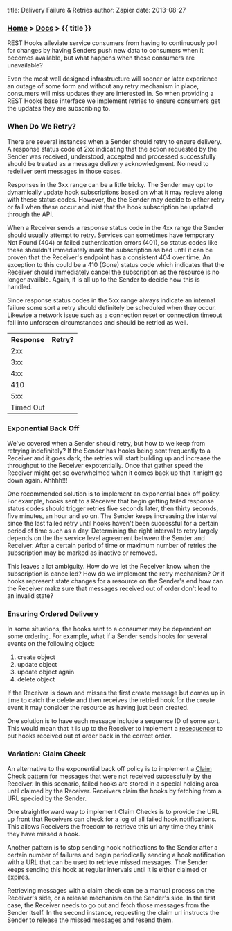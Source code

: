 title: Delivery Failure & Retries
author: Zapier
date: 2013-08-27


### [Home](/) > [Docs](/docs/) > {{ title }}

REST Hooks alleviate service consumers from having to continuously poll for changes by having Senders push new data to consumers when it becomes available, but what happens when those consumers are unavailable?

Even the most well designed infrastructure will sooner or later experience an outage of some form and without any retry mechanism in place, consumers will miss updates they are interested in. So when providing a REST Hooks base interface we implement retries to ensure consumers get the updates they are subscribing to. 


### When Do We Retry?

There are several instances when a Sender should retry to ensure
delivery. A response status code of 2xx indicating that the action
requested by the Sender was received, understood, accepted and processed
successfully should be treated as a message delivery acknowledgment. No
need to redeliver sent messages in those cases. 

Responses in the 3xx range can be a little tricky. The Sender may
opt to dynamically update hook subscriptions based on what it may
recieve along with these status codes. However, the
the Sender may decide to either retry or fail when these occur and inist that the
hook subscription be updated through the API.

When a Receiver sends a response status code in the 4xx range the Sender
should usually attempt to retry. Services can sometimes have temporary 
Not Found (404) or failed authentication errors (401), so status codes
like these shouldn't immediately mark the subscription as bad until it
can be proven that the Receiver's endpoint has a consistent 404 over
time. An exception to this could be a 410 (Gone) status code which indicates
that the Receiver should immediately cancel the subscription as the
resource is no longer availble. Again, it is all up to the Sender to
decide how this is handled.

Since response status codes in the 5xx range always indicate an internal
failure some sort a retry should definitely be scheduled when they
occur. Likewise a network issue such as a connection reset or connection
timeout fall into unforseen circumstances and should be retried as well.

<table>
  <tr>
    <th>Response</th>
    <th>Retry?</th>
  </tr>
  <tr>
    <td>2xx</td>
    <td><i class="icon-remove-sign"></i></td>
  </tr>
  <tr>
    <td>3xx</td>
    <td><i class="icon-remove-sign"></i></td>
  </tr>
  <tr>
    <td>4xx</td>
    <td><i class="icon-check-sign"></i></td>
  </tr>
  <tr>
    <td>410</td>
    <td><i class="icon-remove-sign"></i></td>
  </tr>
  <tr>
    <td>5xx</td>
    <td><i class="icon-check-sign"></i></td>
  </tr>
  <tr>
    <td>Timed Out</td>
    <td><i class="icon-check-sign"></i></td>
  </tr>
</table>

### Exponential Back Off

We've covered when a Sender should retry, but how to we keep from
retrying indefinitely? If the Sender has hooks being sent frequently to
a Receiver and it goes dark, the retries will start building up and
increase the throughput to the Receiver expotentially. Once that gather
speed the Receiver might get so overwhelmed when it comes back up that
it might go down again. Ahhhh!!!

One recommended solution is to implement an exponential back off policy.
For example, hooks sent to a Receiver that begin getting failed response
status codes should trigger retries five seconds later, then thirty
seconds, five minutes, an hour and so on. The Sender keeps increasing
the interval since the last failed retry until hooks haven't been
successful for a certain period of time such as a day. Determining the
right interval to retry largely depends on the the service level
agreement between the Sender and Receiver. After a certain period of
time or maximum number of retries the subscription may be marked as inactive or removed.

This leaves a lot ambiguity. How do we let the Receiver know when the
subscription is cancelled? How do we implement the retry mechanism? Or
if hooks represent state changes for a resource on the Sender's end how
can the Receiver make sure that messages received out of order don't
lead to an invalid state?


### Ensuring Ordered Delivery

In some situations, the hooks sent to a consumer may be dependent on
some ordering. For example, what if a Sender sends hooks for several
events on the following object:

1. create object
2. update object
3. update object again
4. delete object

If the Receiver is down and misses the first create message but comes up
in time to catch the delete and then receives the retried hook for the
create event it may consider the resource as having just been created. 

One solution is to have each message include a sequence ID of some sort.
This would mean that it is up to the Receiver to implement a
[resequencer](http://www.enterpriseintegrationpatterns.com/Resequencer.html)
to put hooks received out of order back in the correct order.

### Variation: Claim Check

An alternative to the exponential back off policy is to implement a
[Claim Check pattern](http://eaipatterns.com/StoreInLibrary.html) for
messages that were not received successfully by the Receiver. In this
scenario, failed hooks are stored in a special holding area until
claimed by the Receiver. Receivers claim the hooks by fetching from a
URL specied by the Sender. 

One straightforward way to implement Claim Checks is to provide the URL
up front that Receivers can check for a log of all failed hook
notifications. This allows Receivers the freedom to retrieve this url any time they think they have missed a hook.

Another pattern is to stop sending hook notifications to the Sender
after a certain number of failures and begin periodically sending a hook
notification with a URL that can be used to retrieve missed messages. The Sender keeps sending this hook at regular intervals until it is either claimed or expires. 

Retrieving messages with a claim check can be a manual process on the Receiver's side, or a release mechanism on the Sender's side. In the first case, the Receiver needs to go out and fetch those messages from the Sender itself. In the second instance, requesting the claim url instructs the Sender to release the missed messages and resend them.

